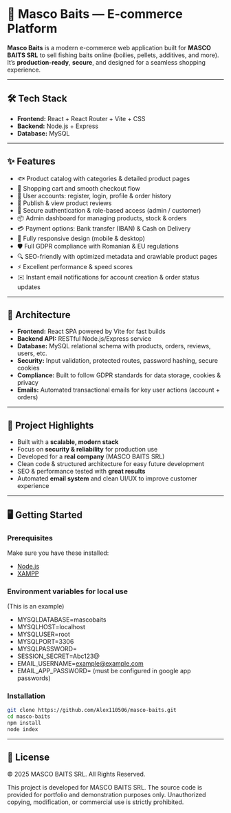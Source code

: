 # 🎣 Masco Baits — E-commerce Platform  

**Masco Baits** is a modern e-commerce web application built for **MASCO BAITS SRL** to sell fishing baits online (boilies, pellets, additives, and more).  
It’s **production-ready**, **secure**, and designed for a seamless shopping experience.  

---

## 🛠️ Tech Stack  
- **Frontend:** React + React Router + Vite + CSS  
- **Backend:** Node.js + Express  
- **Database:** MySQL  

---

## ✨ Features  
- 🐟 Product catalog with categories & detailed product pages  
- 🛒 Shopping cart and smooth checkout flow  
- 👤 User accounts: register, login, profile & order history  
- 📝 Publish & view product reviews  
- 🔑 Secure authentication & role-based access (admin / customer)  
- 📦 Admin dashboard for managing products, stock & orders  
- 💳 Payment options: Bank transfer (IBAN) & Cash on Delivery  
- 📱 Fully responsive design (mobile & desktop)  
- 🛡️ Full GDPR compliance with Romanian & EU regulations  
- 🔍 SEO-friendly with optimized metadata and crawlable product pages  
- ⚡ Excellent performance & speed scores  
- ✉️ Instant email notifications for account creation & order status updates  

---

## 📐 Architecture  
- **Frontend:** React SPA powered by Vite for fast builds  
- **Backend API:** RESTful Node.js/Express service  
- **Database:** MySQL relational schema with products, orders, reviews, users, etc.  
- **Security:** Input validation, protected routes, password hashing, secure cookies  
- **Compliance:** Built to follow GDPR standards for data storage, cookies & privacy  
- **Emails:** Automated transactional emails for key user actions (account + orders)  

---


## 🚀 Project Highlights  
- Built with a **scalable, modern stack**  
- Focus on **security & reliability** for production use  
- Developed for a **real company** (MASCO BAITS SRL)  
- Clean code & structured architecture for easy future development  
- SEO & performance tested with **great results**  
- Automated **email system** and clean UI/UX to improve customer experience  

---

## 🖥️ Getting Started

### Prerequisites

Make sure you have these installed:

- [Node.js](https://nodejs.org/)
- [XAMPP](https://www.apachefriends.org/)

### Environment variables for local use

(This is an example)

- MYSQLDATABASE=mascobaits
- MYSQLHOST=localhost
- MYSQLUSER=root
- MYSQLPORT=3306
- MYSQLPASSWORD=
- SESSION_SECRET=Abc123@
- EMAIL_USERNAME=example@example.com
- EMAIL_APP_PASSWORD= (must be configured in google app passwords)

### Installation

```bash
git clone https://github.com/Alex110506/masco-baits.git
cd masco-baits
npm install
node index

```

---

## 📜 License

© 2025 MASCO BAITS SRL. All Rights Reserved.  

This project is developed for MASCO BAITS SRL. The source code is provided for portfolio and demonstration purposes only. Unauthorized copying, modification, or commercial use is strictly prohibited.
